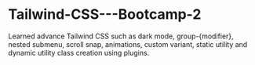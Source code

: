 # Tailwind-CSS---Bootcamp-2
Learned advance Tailwind CSS such as dark mode, group-{modifier}, nested submenu, scroll snap, animations, custom variant, static utility and dynamic utility class creation using plugins.
